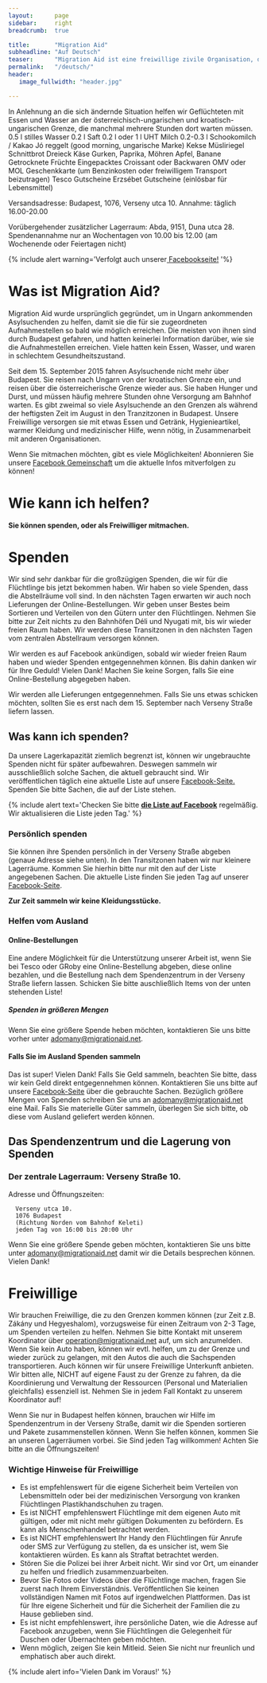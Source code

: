 ```yaml
---
layout:      page
sidebar:     right
breadcrumb:  true

title:       "Migration Aid"
subheadline: "Auf Deutsch"
teaser:      "Migration Aid ist eine freiwillige zivile Organisation, die den nach Ungarn kommenden Flüchtlingen hilft, die Flüchtlingslager zu erreichen oder weiterzufahren."
permalink:   "/deutsch/"
header:
   image_fullwidth: "header.jpg"

---
```


In Anlehnung an die sich ändernde Situation helfen wir Geflüchteten mit Essen und Wasser an der österreichisch-ungarischen und kroatisch-ungarischen Grenze, die manchmal mehrere Stunden dort warten müssen. 
0.5 l stilles Wasser
0.2 l Saft
0.2 l oder 1 l UHT Milch
0.2-0.3 l Schookomilch / Kakao
Jó reggelt (good morning, ungarische Marke) Kekse
Müsliriegel
Schnittbrot
Dreieck Käse
Gurken, Paprika, Möhren
Apfel, Banane
Getrocknete Früchte
Eingepacktes Croissant oder Backwaren
OMV oder MOL Geschenkkarte (um Benzinkosten oder freiwilligem Transport beizutragen)
Tesco Gutscheine
Erzsébet Gutscheine (einlösbar für Lebensmittel)

Versandsadresse:
    Budapest, 1076, Verseny utca 10. 
    Annahme: täglich 16.00-20.00 

Vorübergehender zusätzlicher Lagerraum:
    Abda, 9151, Duna utca 28.
    Spendenannahme nur an Wochentagen von 10.00 bis 12.00 (am Wochenende oder Feiertagen nicht)

{% include alert warning='Verfolgt auch unserer<a href="https://www.facebook.com/migrationaidhungary"> Facebookseite!</a> '%}

# Was ist Migration Aid? 

Migration Aid wurde ursprünglich gegründet, um in Ungarn ankommenden Asylsuchenden zu helfen, damit sie die für sie zugeordneten Aufnahmestellen so bald wie möglich erreichen. Die meisten von ihnen sind durch Budapest gefahren, und hatten keinerlei Information darüber, wie sie die Aufnahmestellen erreichen. Viele hatten kein Essen, Wasser, und waren in schlechtem Gesundheitszustand. 

Seit dem 15. September 2015 fahren Asylsuchende nicht mehr über Budapest. Sie reisen nach Ungarn von der kroatischen Grenze ein, und reisen über die österreicherische Grenze wieder aus. Sie haben Hunger und Durst, und müssen häufig mehrere Stunden ohne Versorgung am Bahnhof warten. Es gibt zweimal so viele Asylsuchende an den Grenzen als während der heftigsten Zeit im August in den Tranzitzonen in Budapest. Unsere Freiwillige versorgen sie mit etwas Essen und Getränk, Hygienieartikel, warmer Kleidung und medizinischer Hilfe, wenn nötig, in Zusammenarbeit mit anderen Organisationen. 

Wenn Sie mitmachen möchten, gibt es viele Möglichkeiten! Abonnieren Sie unsere [Facebook Gemeinschaft](https://www.facebook.com/migrationaidhungary) um die aktuelle Infos mitverfolgen zu können!

# Wie kann ich helfen?

**Sie können spenden, oder als Freiwilliger mitmachen.**

# Spenden

Wir sind sehr dankbar für die großzügigen Spenden, die wir für die Flüchtlinge bis jetzt bekommen haben. Wir haben so viele Spenden, dass die Abstellräume voll sind. In den nächsten Tagen erwarten wir auch noch Lieferungen der Online-Bestellungen. Wir geben unser Bestes beim Sortieren und Verteilen von den Gütern unter den Flüchtlingen. Nehmen Sie bitte zur Zeit nichts zu den Bahnhöfen Déli und Nyugati mit, bis wir wieder freien Raum haben. Wir werden diese Transitzonen in den nächsten Tagen vom zentralen Abstellraum versorgen können. 

Wir werden es auf Facebook ankündigen, sobald wir wieder freien Raum haben und wieder Spenden entgegennehmen können. Bis dahin danken wir für Ihre Geduld! Vielen Dank! Machen Sie keine Sorgen, falls Sie eine Online-Bestellung abgegeben haben. 

Wir werden alle Lieferungen entgegennehmen. Falls Sie uns etwas schicken möchten, sollten Sie es erst nach dem 15. September nach Verseny Straße liefern lassen.

## Was kann ich spenden? 

Da unsere Lagerkapazität ziemlich begrenzt ist, können wir ungebrauchte Spenden nicht für später aufbewahren. Deswegen sammeln wir ausschließlich solche Sachen, die aktuell gebraucht sind. Wir veröffentlichen täglich eine aktuelle Liste auf unsere [Facebook-Seite.](https://www.facebook.com/migrationaidhungary) Spenden Sie bitte Sachen, die auf der Liste stehen. 

{% include alert text='Checken Sie bitte <a href="https://www.facebook.com/migrationaidhungary"><b>die Liste auf Facebook</b></a> regelmäßig. Wir aktualisieren die Liste jeden Tag.' %}


### Persönlich spenden

Sie können ihre Spenden persönlich in der Verseny Straße abgeben (genaue Adresse siehe unten). In den Transitzonen haben wir nur kleinere Lagerräume. Kommen Sie hierhin bitte nur mit den auf der Liste angegebenen Sachen. Die aktuelle Liste finden Sie jeden Tag auf unserer [Facebook-Seite](https://www.facebook.com/migrationaidhungary).

**Zur Zeit sammeln wir keine Kleidungsstücke.**

### **Helfen vom Ausland**

#### Online-Bestellungen 

Eine andere Möglichkeit für die Unterstützung unserer Arbeit ist, wenn Sie bei Tesco oder GRoby eine Online-Bestellung abgeben, diese online bezahlen, und die Bestellung nach dem Spendenzentrum in der Verseny Straße liefern lassen. Schicken Sie bitte auschließlich Items von der unten stehenden Liste!

##### Spenden in größeren Mengen

Wenn Sie eine größere Spende heben möchten, kontaktieren Sie uns bitte vorher unter adomany@migrationaid.net.

#### Falls Sie im Ausland Spenden sammeln

Das ist super! Vielen Dank! 
Falls Sie Geld sammeln, beachten Sie bitte, dass wir kein Geld direkt entgegennehmen können. Kontaktieren Sie uns bitte auf unsere [Facebook-Seite](https://www.facebook.com/migrationaidhungary) über die gebrauchte Sachen. Bezüglich größere Mengen von Spenden schreiben Sie uns an adomany@migrationaid.net eine Mail.
Falls Sie materielle Güter sammeln, überlegen Sie sich bitte, ob diese vom Ausland geliefert werden können. 


## Das Spendenzentrum und die Lagerung von Spenden

### **Der zentrale Lagerraum: Verseny Straße 10.**

Adresse und Öffnungszeiten:

      Verseny utca 10.
      1076 Budapest 
      (Richtung Norden vom Bahnhof Keleti)
      jeden Tag von 16:00 bis 20:00 Uhr 

Wenn Sie eine größere Spende geben möchten, kontaktieren Sie uns bitte unter adomany@migrationaid.net damit wir die Details besprechen können. Vielen Dank!


# **Freiwillige**
Wir brauchen Freiwillige, die zu den Grenzen kommen können (zur Zeit z.B. Zákány und Hegyeshalom), vorzugsweise für einen Zeitraum von 2-3 Tage, um Spenden verteilen zu helfen. Nehmen Sie bitte Kontakt mit unserem Koordinator über operation@migrationaid.net auf, um sich anzumelden. Wenn Sie kein Auto haben, können wir evtl. helfen, um zu der Grenze und wieder zurück zu gelangen, mit den Autos die auch die Sachspenden transportieren. Auch können wir für unsere Freiwillige Unterkunft anbieten. 
Wir bitten alle, NICHT auf eigene Faust zu der Grenze zu fahren, da die Koordinierung und Verwaltung der Ressourcen (Personal und Materialien gleichfalls) essenziell ist. Nehmen Sie in jedem Fall Kontakt zu unserem Koordinator auf!

Wenn Sie nur in Budapest helfen können, brauchen wir Hilfe im Spendenzentrum in der Verseny Straße, damit wir die Spenden sortieren und Pakete zusammenstellen können. Wenn Sie helfen können, kommen Sie an unseren Lagerräumen vorbei. Sie Sind jeden Tag willkommen! Achten Sie bitte an  die Öffnungszeiten!

### **Wichtige Hinweise für Freiwillige**

- Es ist empfehlenswert für die eigene Sicherheit beim Verteilen von Lebensmitteln oder bei der medizinischen Versorgung von kranken Flüchtlingen Plastikhandschuhen zu tragen.
- Es ist NICHT empfehlenswert Flüchtlinge mit dem eigenen Auto mit gültigen, oder mit nicht mehr gültigen Dokumenten zu befördern. Es kann als Menschenhandel betrachtet werden.
- Es ist NICHT empfehlenswert Ihr Handy den Flüchtlingen für Anrufe oder SMS zur Verfügung zu stellen, da es unsicher ist, wem Sie kontaktieren würden. Es kann als Straftat betrachtet werden.
- Stören Sie die Polizei bei ihrer Arbeit nicht. Wir sind vor Ort, um einander zu helfen und friedlich zusammenzuarbeiten.
- Bevor Sie Fotos oder Videos über die Flüchtlinge machen, fragen Sie zuerst nach Ihrem Einverständnis. Veröffentlichen Sie keinen vollständigen Namen mit Fotos auf irgendwelchen Plattformen. Das ist für Ihre eigene Sicherheit und für die Sicherheit der Familien die zu Hause geblieben sind.
- Es ist nicht empfehlenswert, ihre persönliche Daten, wie die Adresse auf Facebook anzugeben, wenn Sie Flüchtlingen die Gelegenheit für Duschen oder Übernachten geben möchten.
- Wenn möglich, zeigen Sie kein Mitleid. Seien Sie nicht nur freunlich und emphatisch aber auch direkt.

{% include alert info='Vielen Dank im Voraus!' %}

